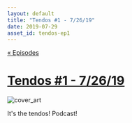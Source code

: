```yaml
---
layout: default
title: "Tendos #1 - 7/26/19"
date: 2019-07-29
asset_id: tendos-ep1
---
```

[« Episodes](/tendos/episodes)

# [Tendos #1 - 7/26/19](/tendos/assets/tendos-ep1.mp3)
![cover_art](/tendos/assets/cover_art_smol.png)

It's the tendos! Podcast!
